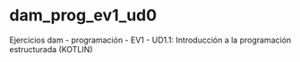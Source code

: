 # dam_prog_ev1_ud0
Ejercicios dam - programación - EV1 - UD1.1: Introducción a la programación estructurada (KOTLIN)
